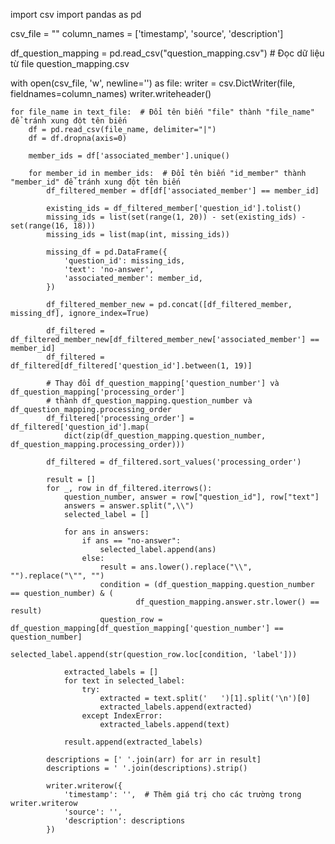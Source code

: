 import csv
import pandas as pd

csv_file = ""
column_names = ['timestamp', 'source', 'description']

df_question_mapping = pd.read_csv("question_mapping.csv")  # Đọc dữ liệu từ file question_mapping.csv

with open(csv_file, 'w', newline='') as file:
    writer = csv.DictWriter(file, fieldnames=column_names)
    writer.writeheader()

    for file_name in text_file:  # Đổi tên biến "file" thành "file_name" để tránh xung đột tên biến
        df = pd.read_csv(file_name, delimiter="|")
        df = df.dropna(axis=0)

        member_ids = df['associated_member'].unique()

        for member_id in member_ids:  # Đổi tên biến "id_member" thành "member_id" để tránh xung đột tên biến
            df_filtered_member = df[df['associated_member'] == member_id]

            existing_ids = df_filtered_member['question_id'].tolist()
            missing_ids = list(set(range(1, 20)) - set(existing_ids) - set(range(16, 18)))
            missing_ids = list(map(int, missing_ids))

            missing_df = pd.DataFrame({
                'question_id': missing_ids,
                'text': 'no-answer',
                'associated_member': member_id,
            })

            df_filtered_member_new = pd.concat([df_filtered_member, missing_df], ignore_index=True)

            df_filtered = df_filtered_member_new[df_filtered_member_new['associated_member'] == member_id]
            df_filtered = df_filtered[df_filtered['question_id'].between(1, 19)]

            # Thay đổi df_question_mapping['question_number'] và df_question_mapping['processing_order']
            # thành df_question_mapping.question_number và df_question_mapping.processing_order
            df_filtered['processing_order'] = df_filtered['question_id'].map(
                dict(zip(df_question_mapping.question_number, df_question_mapping.processing_order)))

            df_filtered = df_filtered.sort_values('processing_order')

            result = []
            for _, row in df_filtered.iterrows():
                question_number, answer = row["question_id"], row["text"]
                answers = answer.split(",\\")
                selected_label = []

                for ans in answers:
                    if ans == "no-answer":
                        selected_label.append(ans)
                    else:
                        result = ans.lower().replace("\\", "").replace("\"", "")
                        condition = (df_question_mapping.question_number == question_number) & (
                                df_question_mapping.answer.str.lower() == result)
                        question_row = df_question_mapping[df_question_mapping['question_number'] == question_number]
                        selected_label.append(str(question_row.loc[condition, 'label']))

                extracted_labels = []
                for text in selected_label:
                    try:
                        extracted = text.split('   ')[1].split('\n')[0]
                        extracted_labels.append(extracted)
                    except IndexError:
                        extracted_labels.append(text)

                result.append(extracted_labels)

            descriptions = [' '.join(arr) for arr in result]
            descriptions = ' '.join(descriptions).strip()

            writer.writerow({
                'timestamp': '',  # Thêm giá trị cho các trường trong writer.writerow
                'source': '',
                'description': descriptions
            })

